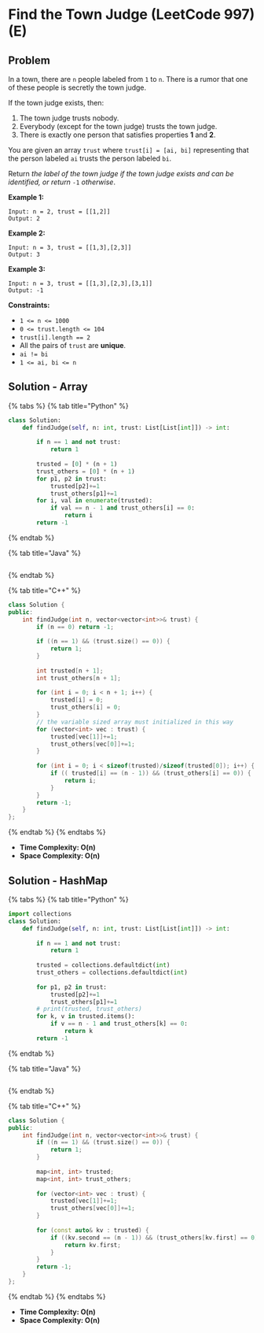 # Find the Town Judge (LeetCode 997) (E)

## Problem



In a town, there are `n` people labeled from `1` to `n`. There is a rumor that one of these people is secretly the town judge.

If the town judge exists, then:

1. The town judge trusts nobody.
2. Everybody (except for the town judge) trusts the town judge.
3. There is exactly one person that satisfies properties **1** and **2**.

You are given an array `trust` where `trust[i] = [ai, bi]` representing that the person labeled `ai` trusts the person labeled `bi`.

Return _the label of the town judge if the town judge exists and can be identified, or return_ `-1` _otherwise_.

&#x20;

**Example 1:**

```
Input: n = 2, trust = [[1,2]]
Output: 2
```

**Example 2:**

```
Input: n = 3, trust = [[1,3],[2,3]]
Output: 3
```

**Example 3:**

```
Input: n = 3, trust = [[1,3],[2,3],[3,1]]
Output: -1
```

&#x20;

**Constraints:**

* `1 <= n <= 1000`
* `0 <= trust.length <= 104`
* `trust[i].length == 2`
* All the pairs of `trust` are **unique**.
* `ai != bi`
* `1 <= ai, bi <= n`



## Solution - Array

{% tabs %}
{% tab title="Python" %}
```python
class Solution:
    def findJudge(self, n: int, trust: List[List[int]]) -> int:
        
        if n == 1 and not trust:
            return 1
        
        trusted = [0] * (n + 1)
        trust_others = [0] * (n + 1)
        for p1, p2 in trust:
            trusted[p2]+=1
            trust_others[p1]+=1
        for i, val in enumerate(trusted):
            if val == n - 1 and trust_others[i] == 0:
                return i
        return -1
```
{% endtab %}

{% tab title="Java" %}
```java
```
{% endtab %}

{% tab title="C++" %}
```cpp
class Solution {
public:
    int findJudge(int n, vector<vector<int>>& trust) {
        if (n == 0) return -1;
        
        if ((n == 1) && (trust.size() == 0)) {
            return 1;
        }
        
        int trusted[n + 1];
        int trust_others[n + 1];
        
        for (int i = 0; i < n + 1; i++) {
            trusted[i] = 0;
            trust_others[i] = 0;
        }
        // the variable sized array must initialized in this way
        for (vector<int> vec : trust) {
            trusted[vec[1]]+=1;
            trust_others[vec[0]]+=1;
        }
        
        for (int i = 0; i < sizeof(trusted)/sizeof(trusted[0]); i++) {
            if (( trusted[i] == (n - 1)) && (trust_others[i] == 0)) {
                return i;
            } 
        }
        return -1;
    }
};
```
{% endtab %}
{% endtabs %}

* **Time Complexity: O(n)**
* **Space Complexity: O(n)**



## Solution - HashMap

{% tabs %}
{% tab title="Python" %}
```python
import collections
class Solution:
    def findJudge(self, n: int, trust: List[List[int]]) -> int:
        
        if n == 1 and not trust:
            return 1
        
        trusted = collections.defaultdict(int)
        trust_others = collections.defaultdict(int)
        
        for p1, p2 in trust:
            trusted[p2]+=1
            trust_others[p1]+=1
        # print(trusted, trust_others)
        for k, v in trusted.items():
            if v == n - 1 and trust_others[k] == 0:
                return k
        return -1
```
{% endtab %}

{% tab title="Java" %}
```java
```
{% endtab %}

{% tab title="C++" %}
```cpp
class Solution {
public:
    int findJudge(int n, vector<vector<int>>& trust) {
        if ((n == 1) && (trust.size() == 0)) {
            return 1;
        }
        
        map<int, int> trusted;
        map<int, int> trust_others;
        
        for (vector<int> vec : trust) {
            trusted[vec[1]]+=1;
            trust_others[vec[0]]+=1;
        }
        
        for (const auto& kv : trusted) {
            if ((kv.second == (n - 1)) && (trust_others[kv.first] == 0)) {
                return kv.first;
            } 
        }
        return -1;
    }
};
```
{% endtab %}
{% endtabs %}

* **Time Complexity: O(n)**
* **Space Complexity: O(n)**
